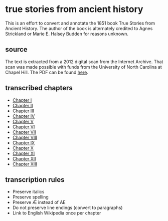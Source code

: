 # true stories from ancient history

This is an effort to convert and annotate the 1851 book True Stories from Ancient History. The author of the book is alternately credited to Agnes Strickland or Marie E. Halsey Budden for reasons unknown.

## source

The text is extracted from a 2012 digital scan from the Internet Archive. That scan was made possible with funds from the University of North Carolina at Chapel Hill. The PDF can be found [here](./truestoriesfromastri.pdf).

## transcribed chapters

* [Chapter I](./chapter-01.md)
* [Chapter II](./chapter-02.md)
* [Chapter III](./chapter-03.md)
* [Chapter IV](./chapter-04.md)
* [Chapter V](./chapter-05.md)
* [Chapter VI](./chapter-06.md)
* [Chapter VII](./chapter-07.md)
* [Chapter VIII](./chapter-08.md)
* [Chapter IX](./chapter-09.md)
* [Chapter X](./chapter-10.md)
* [Chapter XI](./chapter-11.md)
* [Chapter XII](./chapter-12.md)
* [Chapter XIII](./chapter-13.md)

## transcription rules

* Preserve italics
* Preserve spelling
* Preserve Æ instead of AE
* Do not preserve line endings (convert to paragraphs)
* Link to English Wikipedia once per chapter
